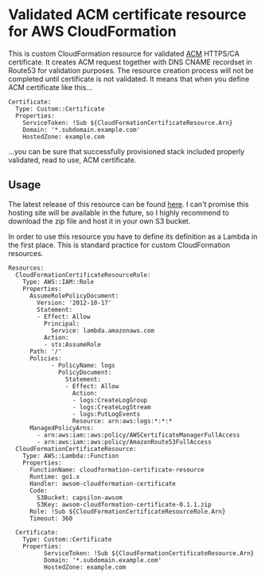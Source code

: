 # Validated ACM certificate resource for AWS CloudFormation 

This is custom CloudFormation resource for validated [ACM](https://aws.amazon.com/certificate-manager) HTTPS/CA certificate. It
creates ACM request together with DNS CNAME recordset in Route53 for validation purposes. The resource creation process
will not be completed until certificate is not validated. It means that when you define ACM certificate like this...

```
Certificate:
  Type: Custom::Certificate
  Properties:
    ServiceToken: !Sub ${CloudFormationCertificateResource.Arn}
    Domain: '*.subdomain.example.com'
    HostedZone: example.com
``` 

...you can be sure that successfully provisioned stack included properly validated, read to  use, ACM certificate.  

## Usage

The latest release of this resource can be found [here](s3://capsilon-awsom/awsom-cloudformation-certificate-0.1.1.zip).
I can't promise this hosting site will be available in the future, so I highly recommend to download the zip file and
host it in your own S3 bucket.

In order to use this resource you have to define its definition as a Lambda in the first place. This is standard 
practice for custom CloudFormation resources.

```
Resources:
  CloudFormationCertificateResourceRole:
    Type: AWS::IAM::Role
    Properties: 
      AssumeRolePolicyDocument: 
        Version: '2012-10-17'
        Statement: 
        - Effect: Allow
          Principal: 
            Service: lambda.amazonaws.com
          Action: 
          - sts:AssumeRole
      Path: '/'
      Policies: 
            - PolicyName: logs
              PolicyDocument: 
                Statement: 
                - Effect: Allow
                  Action: 
                  - logs:CreateLogGroup
                  - logs:CreateLogStream
                  - logs:PutLogEvents
                  Resource: arn:aws:logs:*:*:*
      ManagedPolicyArns:
        - arn:aws:iam::aws:policy/AWSCertificateManagerFullAccess
        - arn:aws:iam::aws:policy/AmazonRoute53FullAccess
  CloudFormationCertificateResource:
    Type: AWS::Lambda::Function
    Properties:
      FunctionName: cloudformation-certificate-resource
      Runtime: go1.x
      Handler: awsom-cloudformation-certificate 
      Code: 
        S3Bucket: capsilon-awsom
        S3Key: awsom-cloudformation-certificate-0.1.1.zip
      Role: !Sub ${CloudFormationCertificateResourceRole.Arn}
      Timeout: 360

  Certificate:
    Type: Custom::Certificate
    Properties:
          ServiceToken: !Sub ${CloudFormationCertificateResource.Arn}
          Domain: '*.subdomain.example.com'
          HostedZone: example.com
```